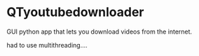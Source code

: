# QTyoutubedownloader

GUI python app that lets you download videos from the internet.

had to use multithreading....
